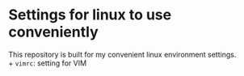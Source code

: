 # Settings for linux to use conveniently
This repository is built for my convenient linux environment settings. <br />
	+ `vimrc`: setting for VIM
